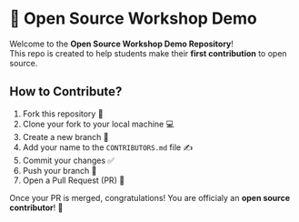 # 🎉 Open Source Workshop Demo

Welcome to the **Open Source Workshop Demo Repository**!  
This repo is created to help students make their **first contribution** to open source.

## How to Contribute?
1. Fork this repository 🍴
2. Clone your fork to your local machine 💻
3. Create a new branch 🌱
4. Add your name to the `CONTRIBUTORS.md` file ✍️
5. Commit your changes ✅
6. Push your branch 🚀
7. Open a Pull Request (PR) 🎉

Once your PR is merged, congratulations! You are officialy an **open source contributor**! 🙌
